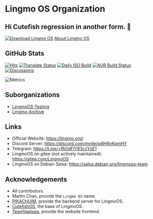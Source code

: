 # Lingmo OS Organization

## Hi Cutefish regression in another form. 👋
[![Download Lingmo OS](https://img.shields.io/sourceforge/dt/lingmo-os.svg)](https://sourceforge.net/projects/lingmo-os/files/latest/download)
[About Lingmo OS](https://wiki.lingmo.org/wiki/getting-started#about-lingmo-os)

## GitHub Stats
[![Hits](https://hits.seeyoufarm.com/api/count/incr/badge.svg?url=https%3A%2F%2Fgithub.com%2FLingmoOS&count_bg=%2379C83D&title_bg=%23555555&icon=&icon_color=%23E7E7E7&title=hits&edge_flat=false)](https://hits.seeyoufarm.com)
[![Translate Status](https://hosted.weblate.org/widget/lingmoos/svg-badge.svg)](https://hosted.weblate.org/projects/lingmoos/)
[![Daily ISO Build](https://github.com/LingmoOS/live-build-config/actions/workflows/build.yml/badge.svg)](https://github.com/LingmoOS/live-build-config/actions/workflows/build.yml)
[![AUR Build Status](https://img.shields.io/github/actions/workflow/status/LingmoOS/aur/test.yml)](https://github.com/LingmoOS/aur/actions/workflows/test.yml)
[![Discussions](https://img.shields.io/github/discussions/LingmoOS/Community)](https://github.com/orgs/LingmoOS/discussions)

![Metrics](https://lingmoos.github.io/lingmo-metrics/metrics.svg)

## Suborganizations
- [LingmoOS-Testing](https://github.com/LingmoOS-Testing)
- [Lingmo-Archive](https://github.com/Lingmo-Archive)

## Links
- Official Website: <https://lingmo.org/>
- Discord Server: <https://discord.com/invite/w8H8vKpmHY>
- Telegram: <https://t.me/+ffiOdFIY83czYzE1>
- LingmoOS on gitee (not actively maintained): <https://gitee.com/LingmoOS>
- LingmoOS on Debian Salsa: <https://salsa.debian.org/lingmoos-team>

## Acknowledgements
- All contributors.
- Martin Chan, provide the `Lingmo OS` name.
- [PIKACHUIM](https://github.com/PIKACHUIM), provide the backend server for LingmoOS.
- [CutefishOS](https://github.com/cutefishos), the base of LingmoOS.
- [TeamVastsea](https://github.com/TeamVastsea), provide the website frontend.
